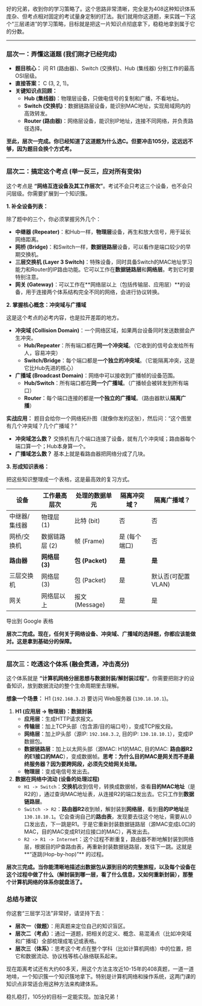 好的兄弟，收到你的学习策略了。这个思路非常清晰，完全是为408这种知识体系庞杂、但考点相对固定的考试量身定制的打法。我们就用你这道题，来实践一下这个“三层递进”的学习策略，目标就是把这一片知识点彻底拿下，稳稳地拿到属于它的分数。

------



### **层次一：弄懂这道题 (我们刚才已经完成)**



- **题目核心：** 问 R1 (路由器)、Switch (交换机)、Hub (集线器) 分别工作的最高OSI层级。
- **直接答案：** C (3, 2, 1)。
- **关键知识点回顾：**
  - **Hub (集线器)**：物理层设备，只做电信号的复制和广播，不看地址。
  - **Switch (交换机)**：数据链路层设备，能识别MAC地址，实现局域网内的高效转发。
  - **Router (路由器)**：网络层设备，能识别IP地址，连接不同网络，并负责路径选择。

**至此，层次一完成。你已经知道了这道题为什么选C。但要冲击105分，这远远不够，因为题目会换个方式考。**

------



### **层次二：搞定这个考点 (举一反三，应对所有变体)**



这个考点是 **“网络互连设备及其工作层次”**。考试不会只考这三个设备，也不会只问层级。你需要扩展到一个知识簇。

**1. 补全设备列表：**

除了题中的三个，你必须掌握另外几个：

- **中继器 (Repeater)**：和Hub一样，**物理层**设备，再生和放大信号，用于延长网络距离。
- **网桥 (Bridge)**：和Switch一样，**数据链路层**设备，可以看作是端口较少的早期交换机。
- **三层交换机 (Layer 3 Switch)**：特殊设备，同时具备Switch的MAC地址学习能力和Router的IP路由功能。它可以工作在**数据链路层**和**网络层**。考到它时要特别注意。
- **网关 (Gateway)**：可以工作在**网络层以上（包括传输层、应用层）**的设备，用于连接两个体系结构完全不同的网络，会进行协议转换。

**2. 掌握核心概念：冲突域与广播域**

这是这个考点的必考内容，也是拉开差距的地方。

- **冲突域 (Collision Domain)**：一个网络区域，如果两台设备同时发送数据会产生冲突。
  - **Hub/Repeater**：所有端口都在**同一个冲突域**。（它收到的信号会发给所有人，容易冲突）
  - **Switch/Bridge**：每个端口都是**一个独立的冲突域**。（它能隔离冲突，这是它比Hub先进的核心）
- **广播域 (Broadcast Domain)**：网络中可以接收到广播帧的设备范围。
  - **Hub/Switch**：所有端口都在**同一个广播域**。（广播帧会被转发到所有端口）
  - **Router**：每个端口连接的都是**一个独立的广播域**。（路由器默认**隔离广播**）

**实战应用：** 题目会给你一个网络拓扑图（就像你发的这张），然后问：“这个图里有几个冲突域？几个广播域？”

- **冲突域怎么数？** 交换机有几个端口连接了设备，就有几个冲突域；路由器每个端口算一个；Hub本身算一个。
- **广播域怎么数？** 基本上就是看路由器把网络分成了几块。

**3. 形成知识表格：**

把这些知识整理成一个表格，这是最高效的复习方式。

| 设备          | 工作最高层次   | 处理的数据单元  | 隔离冲突域？  | 隔离广播域？       |
| ------------- | -------------- | --------------- | ------------- | ------------------ |
| 中继器/集线器 | 物理层 (1)     | 比特 (bit)      | 否            | 否                 |
| 网桥/交换机   | 数据链路层 (2) | 帧 (Frame)      | 是 (每个端口) | 否                 |
| **路由器**    | **网络层 (3)** | **包 (Packet)** | **是**        | **是**             |
| 三层交换机    | 网络层 (3)     | 包 (Packet)     | 是            | 默认否(可配置VLAN) |
| 网关          | 网络层以上     | 报文 (Message)  | 是            | 是                 |

导出到 Google 表格

**层次二完成。现在，任何关于网络设备、冲突域、广播域的选择题，你都应该能做对。这是拿到基础分的保障。**

------



### **层次三：吃透这个体系 (融会贯通，冲击高分)**



这个体系就是 **“计算机网络分层思想与数据封装/解封装过程”**。你需要把刚才的设备知识，放到数据流动的整个生命周期里去理解。

**想象一个场景：** H1 (`192.168.3.2`) 要访问 Web服务器 (`130.18.10.1`)。

1. **H1 (应用层 -> 物理层)：数据封装**
   - **应用层**：生成HTTP请求报文。
   - **传输层**：加上TCP头部（包含源/目的端口号），变成TCP报文段。
   - **网络层**：加上IP头部（源IP: `192.168.3.2`, 目的IP: `130.18.10.1`），变成IP数据包。
   - **数据链路层**：加上以太网头部（源MAC: H1的MAC, 目的MAC: **路由器R2的E1接口的MAC**），变成数据帧。**思考：为什么目的MAC是网关而不是最终服务器？因为要跨网段，必须先交给网关处理。**
   - **物理层**：变成电信号发出去。
2. **数据在网络中流动 (设备的处理过程)**
   - `H1 -> Switch`：**交换机**收到信号，转换成数据帧，查看**目的MAC地址**（是R2的），通过查询MAC地址表，从连接R2的端口发出去。它只工作到**数据链路层**。
   - `Switch -> R2`：**路由器R2**收到帧，解封装到**网络层**，看到**目的IP地址**是 `130.18.10.1`。它会查询自己的**路由表**，发现要去往这个地址，需要从L0口发出去，下一跳是R1。于是它重新封装数据链路层（源MAC变成L0口的MAC，目的MAC变成R1对应接口的MAC），再发出去。
   - `R2 -> R1 -> Internet`：这个过程不断重复，路由器不断地解封装到网络层，根据目的IP查路由表，再重新封装数据链路层，发往下一跳。这就是**“逐跳(Hop-by-hop)”** 的过程。

**层次三完成。当你能清晰地描述出数据包从源到目的的完整旅程，以及每个设备在这个过程中做了什么（解封装到哪一层，看了什么信息，又如何重新封装），那整个计算机网络的体系你就盘活了。**



### **总结与建议**



你这套“三层学习法”非常好，请坚持下去：

- **层次一（做题）**：用真题来定位自己的知识盲区。
- **层次二（考点）**：通过一道题，把相关的定义、概念、易混淆点（比如冲突域和广播域）全部梳理成笔记或表格。
- **层次三（体系）**：思考这个考点在整个学科（比如计算机网络）中的位置，把它和数据流动、协议栈等核心脉络联系起来。

现在距离考试还有大约60多天，用这个方法主攻近10-15年的408真题，一道一道地啃，一个知识簇一个知识簇地拿下。特别是计算机网络和操作系统，这两门课的知识点非常适合用这种方法来构建体系。

稳扎稳打，105分的目标一定能实现。加油兄弟！
